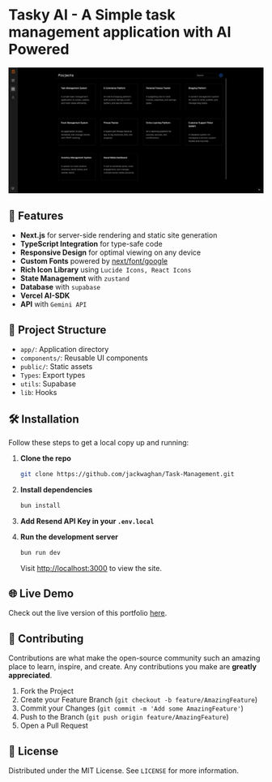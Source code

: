 # Tasky AI - A Simple task management application with AI Powered

![Task AI Landing Page](./public/Tasky-AI-Image.png)

## 🚀 Features

- **Next.js** for server-side rendering and static site generation
- **TypeScript Integration** for type-safe code
- **Responsive Design** for optimal viewing on any device
- **Custom Fonts** powered by [next/font/google](https://nextjs.org/docs/app/building-your-application/optimizing/fonts)
- **Rich Icon Library** using `Lucide Icons, React Icons`
- **State Management** with `zustand`
- **Database** with `supabase`
- **Vercel AI-SDK**
- **API** with `Gemini API`

## 📂 Project Structure

- `app/`: Application directory
- `components/`: Reusable UI components
- `public/`: Static assets
- `Types`: Export types
- `utils`: Supabase
- `lib`: Hooks

## 🛠️ Installation

Follow these steps to get a local copy up and running:

1. **Clone the repo**
   ```sh
   git clone https://github.com/jackwaghan/Task-Management.git
   ```
2. **Install dependencies**

   ```sh
   bun install
   ```

3. **Add Resend API Key in your `.env.local`**

4. **Run the development server**
   ```sh
   bun run dev
   ```
   Visit [http://localhost:3000](http://localhost:3000) to view the site.

## 🌐 Live Demo

Check out the live version of this portfolio [here](https://tasky.jackwaghan.com/).

## 🤝 Contributing

Contributions are what make the open-source community such an amazing place to learn, inspire, and create. Any contributions you make are **greatly appreciated**.

1. Fork the Project
2. Create your Feature Branch (`git checkout -b feature/AmazingFeature`)
3. Commit your Changes (`git commit -m 'Add some AmazingFeature'`)
4. Push to the Branch (`git push origin feature/AmazingFeature`)
5. Open a Pull Request

## 📜 License

Distributed under the MIT License. See `LICENSE` for more information.

